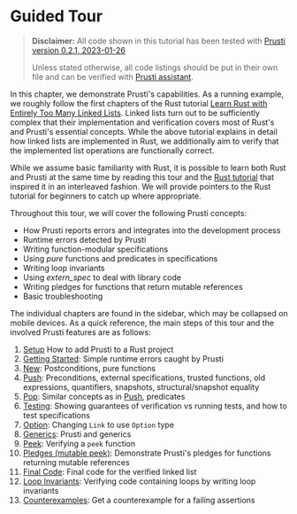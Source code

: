 # Guided Tour

> **Disclaimer:** All code shown in this tutorial has been tested with 
> [Prusti version 0.2.1, 2023-01-26](https://github.com/viperproject/prusti-dev/releases/tag/v-2023-01-26-1935)
>
> Unless stated otherwise, all code listings should be put in their own file 
> and can be verified with 
> [Prusti assistant](https://marketplace.visualstudio.com/items?itemName=viper-admin.prusti-assistant).

In this chapter, we demonstrate Prusti's capabilities.
As a running example, we roughly follow the first chapters of the Rust tutorial
[Learn Rust with Entirely Too Many Linked Lists](https://rust-unofficial.github.io/too-many-lists/).
Linked lists turn out to be sufficiently complex that their implementation and verification covers most of Rust's and Prusti's essential concepts.
While the above tutorial explains in detail how linked lists are implemented in Rust, we additionally aim to verify that the implemented list operations are functionally correct.

While we assume basic familiarity with Rust, it is possible to learn both
Rust and Prusti at the same time by reading this tour and the 
[Rust tutorial](https://rust-unofficial.github.io/too-many-lists/)
that inspired it in an interleaved fashion.
We will provide pointers to the Rust tutorial for beginners to catch up where appropriate.

Throughout this tour, we will cover the following Prusti concepts:

- How Prusti reports errors and integrates into the development process
- Runtime errors detected by Prusti
- Writing function-modular specifications 
- Using *pure* functions and predicates in specifications
- Writing loop invariants
- Using *extern_spec* to deal with library code
- Writing pledges for functions that return mutable references
- Basic troubleshooting


The individual chapters are found in the sidebar, which may be collapsed on mobile
devices.
As a quick reference, the main steps of this tour and the involved Prusti features
are as follows:

1. [Setup](setup.md) How to add Prusti to a Rust project
2. [Getting Started](getting-started.md): Simple runtime errors caught by Prusti
3. [New](new.md): Postconditions, pure functions
4. [Push](push.md): Preconditions, external specifications, trusted functions, old expressions, quantifiers, snapshots, structural/snapshot equality
5. [Pop](pop.md): Similar concepts as in [Push](push.md), predicates
6. [Testing](testing.md): Showing guarantees of verification vs running tests, and how to test specifications
7. [Option](option.md): Changing `Link` to use `Option` type
8. [Generics](generics.md): Prusti and generics
9.  [Peek](peek.md): Verifying a `peek` function
10. [Pledges (mutable peek)](pledges.md): Demonstrate Prusti's pledges for functions returning mutable references
11.  [Final Code](final.md): Final code for the verified linked list
12.  [Loop Invariants](loop_invariants.md): Verifying code containing loops by writing loop invariants
13.  [Counterexamples](counterexamples.md): Get a counterexample for a failing assertions
